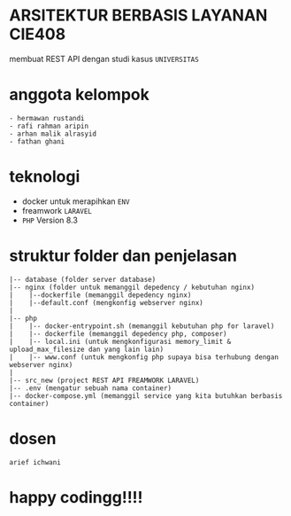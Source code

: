 # ARSITEKTUR BERBASIS LAYANAN CIE408

membuat REST API dengan studi kasus `UNIVERSITAS`

# anggota kelompok 
```
- hermawan rustandi 
- rafi rahman aripin
- arhan malik alrasyid
- fathan ghani 
```

# teknologi

- docker untuk merapihkan `ENV`
- freamwork `LARAVEL`
- `PHP` Version 8.3

# struktur folder dan penjelasan
```plaintext
|-- database (folder server database)
|-- nginx (folder untuk memanggil depedency / kebutuhan nginx)
|    |--dockerfile (memanggil depedency nginx)
|    |--default.conf (mengkonfig webserver nginx)
|    
|-- php
|    |-- docker-entrypoint.sh (memanggil kebutuhan php for laravel)
|    |-- dockerfile (memanggil depedency php, composer)
|    |-- local.ini (untuk mengkonfigurasi memory_limit & upload_max_filesize dan yang lain lain)
|    |-- www.conf (untuk mengkonfig php supaya bisa terhubung dengan webserver nginx)
|
|-- src_new (project REST API FREAMWORK LARAVEL)
|-- .env (mengatur sebuah nama container)
|-- docker-compose.yml (memanggil service yang kita butuhkan berbasis container)
```

# dosen

`arief ichwani`

# happy codingg!!!!